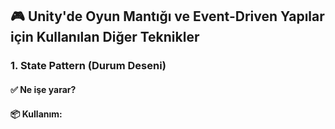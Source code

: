 
## 🎮 Unity'de Oyun Mantığı ve Event-Driven Yapılar için Kullanılan Diğer Teknikler

### 1. **State Pattern (Durum Deseni)**

#### ✅ Ne işe yarar?



#### 📦 Kullanım:

```csharp

```



